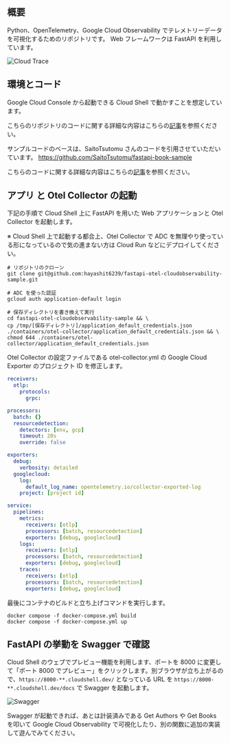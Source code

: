 ## 概要
Python、OpenTelemetry、Google Cloud Observability でテレメトリーデータを可視化するためのリポジトリです。
Web フレームワークは FastAPI を利用しています。

![Cloud Trace](https://github.com/hayashit6239/react-training/assets/138541920/50a06d7e-2a14-471c-9bbe-8d97cdbf7ddf)

## 環境とコード
Google Cloud Console から起動できる Cloud Shell で動かすことを想定しています。

こちらのリポジトリのコードに関する詳細な内容はこちらの[記事](https://zenn.dev/t_hayashi/articles/bf11a89d34fcc0)を参照ください。

サンプルコードのベースは、SaitoTsutomu さんのコードを引用させていただいています。
https://github.com/SaitoTsutomu/fastapi-book-sample

こちらのコードに関する詳細な内容はこちらの[記事](https://qiita.com/SaitoTsutomu/items/6fd5cd835a4b904a5a3e)を参照ください。

## アプリ と Otel Collector の起動
下記の手順で Cloud Shell 上に FastAPI を用いた Web アプリケーションと Otel Collector を起動します。

※ Cloud Shell 上で起動する都合上、Otel Collector で ADC を無理やり使っている形になっているので気の進まない方は Cloud Run などにデプロイしてください。

```shell:terminal
# リポジトリのクローン
git clone git@github.com:hayashit6239/fastapi-otel-cloudobservability-sample.git

# ADC を使った認証
gcloud auth application-default login

# 保存ディレクトリを書き換えて実行
cd fastapi-otel-cloudobservability-sample && \
cp /tmp/[保存ディレクトリ]/application_default_credentials.json ./containers/otel-collector/application_default_credentials.json && \
chmod 644 ./containers/otel-collector/application_default_credentials.json
```

Otel Collector の設定ファイルである otel-collector.yml の Google Cloud Exporter のプロジェクト ID を修正します。

```yaml:./containers/otel-collector/otel-collector.yml
receivers:
  otlp:
    protocols:
      grpc:

processors:
  batch: {}
  resourcedetection:
    detectors: [env, gcp]
    timeout: 20s
    override: false

exporters:
  debug:
    verbosity: detailed
  googlecloud:
    log:
      default_log_name: opentelemetry.io/collector-exported-log
    project: [project id]

service:
  pipelines:
    metrics:
      receivers: [otlp]
      processors: [batch, resourcedetection]
      exporters: [debug, googlecloud]
    logs:
      receivers: [otlp]
      processors: [batch, resourcedetection]
      exporters: [debug, googlecloud]
    traces:
      receivers: [otlp]
      processors: [batch, resourcedetection]
      exporters: [debug, googlecloud]
```

最後にコンテナのビルドと立ち上げコマンドを実行します。

```shell:terminal
docker compose -f docker-compose.yml build
docker compose -f docker-compose.yml up
```

## FastAPI の挙動を Swagger で確認
Cloud Shell のウェブでプレビュー機能を利用します、ポートを 8000 に変更して「ポート 8000 でプレビュー」をクリックします。別ブラウザが立ち上がるので、`https://8000-**.cloudshell.dev/` となっている URL を `https://8000-**.cloudshell.dev/docs` で Swagger を起動します。

![Swagger](https://github.com/hayashit6239/react-training/assets/138541920/6a8edbea-8716-429a-a723-fd12da3280c3)

Swagger が起動できれば、あとは計装済みである Get Authors や Get Books を叩いて Google Cloud Observability で可視化したり、別の関数に追加の実装して遊んでみてください。